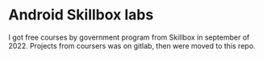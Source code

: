 
# Android Skillbox labs

I got free courses by government program from Skillbox in september of 2022. Projects from coursers was on gitlab, then were moved to this repo.